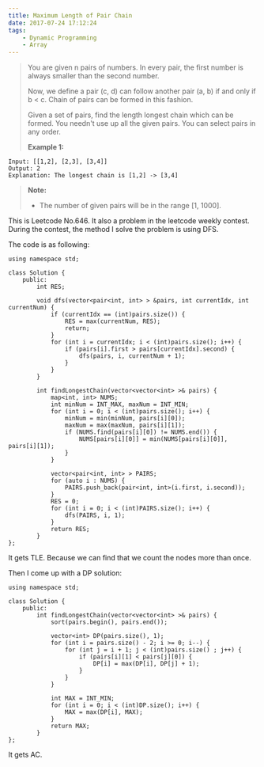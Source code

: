 ```yaml
---
title: Maximum Length of Pair Chain
date: 2017-07-24 17:12:24
tags:
    - Dynamic Programming
    - Array
---
```



> You are given n pairs of numbers. In every pair, the first number is always smaller than the second number.
>
> Now, we define a pair (c, d) can follow another pair (a, b) if and only if b < c. Chain of pairs can be formed in this fashion.
>
> Given a set of pairs, find the length longest chain which can be formed. You needn't use up all the given pairs. You can select pairs in any order.
>
> **Example 1:**
```
Input: [[1,2], [2,3], [3,4]]
Output: 2
Explanation: The longest chain is [1,2] -> [3,4]
```
> **Note:**
>
> + The number of given pairs will be in the range [1, 1000].

<!--more-->

This is Leetcode No.646. It also a problem in the leetcode weekly contest. During the contest, the method I solve the problem is using DFS.

The code is as following:

```
using namespace std;

class Solution {
    public:
        int RES;

        void dfs(vector<pair<int, int> > &pairs, int currentIdx, int currentNum) {
            if (currentIdx == (int)pairs.size()) {
                RES = max(currentNum, RES);
                return;
            }
            for (int i = currentIdx; i < (int)pairs.size(); i++) {
                if (pairs[i].first > pairs[currentIdx].second) {
                    dfs(pairs, i, currentNum + 1);
                }
            }
        }

        int findLongestChain(vector<vector<int> >& pairs) {
            map<int, int> NUMS;
            int minNum = INT_MAX, maxNum = INT_MIN;
            for (int i = 0; i < (int)pairs.size(); i++) {
                minNum = min(minNum, pairs[i][0]);
                maxNum = max(maxNum, pairs[i][1]);
                if (NUMS.find(pairs[i][0]) != NUMS.end()) {
                    NUMS[pairs[i][0]] = min(NUMS[pairs[i][0]], pairs[i][1]);
                }
            }

            vector<pair<int, int> > PAIRS;
            for (auto i : NUMS) {
                PAIRS.push_back(pair<int, int>(i.first, i.second));
            }
            RES = 0;
            for (int i = 0; i < (int)PAIRS.size(); i++) {
                dfs(PAIRS, i, 1);
            }
            return RES;
        }
};
```

It gets TLE. Because we can find that we count the nodes more than once.

Then I come up with a DP solution:

```
using namespace std;

class Solution {
    public:
        int findLongestChain(vector<vector<int> >& pairs) {
            sort(pairs.begin(), pairs.end());

            vector<int> DP(pairs.size(), 1);
            for (int i = pairs.size() - 2; i >= 0; i--) {
                for (int j = i + 1; j < (int)pairs.size() ; j++) {
                    if (pairs[i][1] < pairs[j][0]) {
                        DP[i] = max(DP[i], DP[j] + 1);
                    }
                }
            }

            int MAX = INT_MIN;
            for (int i = 0; i < (int)DP.size(); i++) {
                MAX = max(DP[i], MAX);
            }
            return MAX;
        }
};
```

It gets AC.
